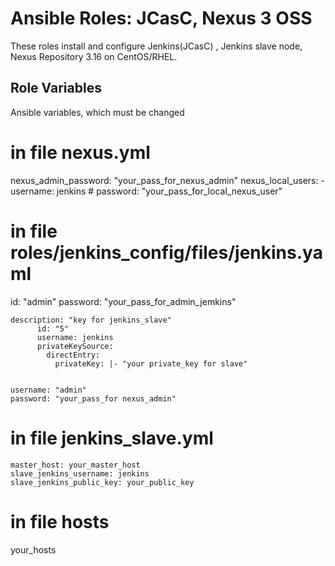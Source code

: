 # Ansible Roles: JCasC, Nexus 3 OSS

These roles install and configure Jenkins(JCasC) , Jenkins slave node, Nexus Repository 3.16  on CentOS/RHEL.

## Role Variables


Ansible variables, which must be changed

# in file nexus.yml
 
  nexus_admin_password: "your_pass_for_nexus_admin"
  nexus_local_users:
      - username: jenkins #
        password: "your_pass_for_local_nexus_user"


# in file roles/jenkins_config/files/jenkins.yaml
   
   id: "admin"
     password: "your_pass_for_admin_jemkins"
  

    description: "key for jenkins_slave"
          id: "5"
          username: jenkins
          privateKeySource:
            directEntry:
              privateKey: |- "your private_key for slave"


    username: "admin"
    password: "your_pass_for nexus_admin"
   
   # in  file jenkins_slave.yml
    master_host: your_master_host
    slave_jenkins_username: jenkins
    slave_jenkins_public_key: your_public_key

# in file hosts
 your_hosts

